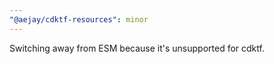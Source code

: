 ```yaml
---
"@aejay/cdktf-resources": minor
---
```


Switching away from ESM because it's unsupported for cdktf.
